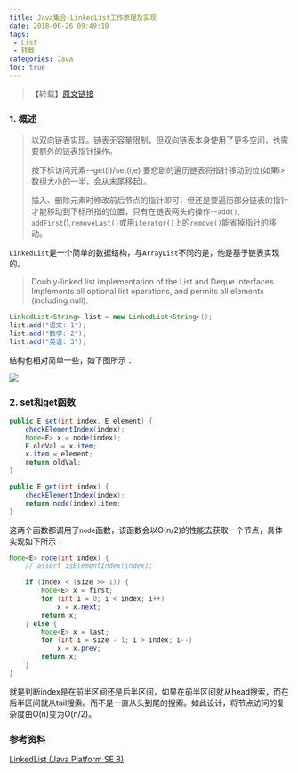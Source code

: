```yaml
---
title: Java集合-LinkedList工作原理及实现
date: 2018-06-26 09:49:10
tags: 
 - List
 - 转载
categories: Java
toc: true
---
```


> 【转载】[原文链接](https://yikun.github.io/2015/04/05/Java-LinkedList%E5%B7%A5%E4%BD%9C%E5%8E%9F%E7%90%86%E5%8F%8A%E5%AE%9E%E7%8E%B0/)

### 1. 概述

> 以双向链表实现。链表无容量限制，但双向链表本身使用了更多空间，也需要额外的链表指针操作。
>
> 按下标访问元素--get(i)/set(i,e) 要悲剧的遍历链表将指针移动到位(如果i>数组大小的一半，会从末尾移起)。
>
> 插入、删除元素时修改前后节点的指针即可，但还是要遍历部分链表的指针才能移动到下标所指的位置，只有在链表两头的操作--`add()`, `addFirst`(),`removeLast()`或用`iterator()`上的`remove()`能省掉指针的移动。

`LinkedList`是一个简单的数据结构，与`ArrayList`不同的是，他是基于链表实现的。

<!--more-->

> Doubly-linked list implementation of the List and Deque interfaces. Implements all optional list operations, and permits all elements (including null).

``` java
LinkedList<String> list = new LinkedList<String>();
list.add("语文: 1");
list.add("数学: 2");
list.add("英语: 3");
```

结构也相对简单一些，如下图所示：

![](http://cdn.briarbear.cn/201806260952_782.png)



### 2. set和get函数

``` java
public E set(int index, E element) {
    checkElementIndex(index);
    Node<E> x = node(index);
    E oldVal = x.item;
    x.item = element;
    return oldVal;
}

public E get(int index) {
    checkElementIndex(index);
    return node(index).item;
}
```

这两个函数都调用了`node`函数，该函数会以O(n/2)的性能去获取一个节点，具体实现如下所示：

``` java
Node<E> node(int index) {
    // assert isElementIndex(index);

    if (index < (size >> 1)) {
        Node<E> x = first;
        for (int i = 0; i < index; i++)
            x = x.next;
        return x;
    } else {
        Node<E> x = last;
        for (int i = size - 1; i > index; i--)
            x = x.prev;
        return x;
    }
}
```

就是判断index是在前半区间还是后半区间，如果在前半区间就从head搜索，而在后半区间就从tail搜索。而不是一直从头到尾的搜索。如此设计，将节点访问的复杂度由O(n)变为O(n/2)。
### 参考资料

[LinkedList (Java Platform SE 8)](http://docs.oracle.com/javase/8/docs/api/java/util/LinkedList.html)